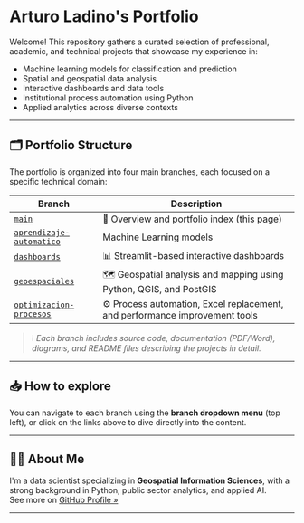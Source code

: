 # Arturo Ladino's Portfolio

Welcome! This repository gathers a curated selection of professional, academic, and technical projects that showcase my experience in:

- Machine learning models for classification and prediction  
- Spatial and geospatial data analysis  
- Interactive dashboards and data tools
- Institutional process automation using Python
- Applied analytics across diverse contexts

---

## 🗂 Portfolio Structure

The portfolio is organized into four main branches, each focused on a specific technical domain:

| Branch | Description |
|--------|-------------|
| [`main`](https://github.com/Ladinux13/NombreDelRepo) | 📖 Overview and portfolio index (this page) |
| [`aprendizaje-automatico`](https://github.com/Ladinux13/Ladino_Portafolio/tree/aprendizaje-automático) | Machine Learning models|
| [`dashboards`](https://github.com/Ladinux13/Ladino_Portafolio/tree/Dashboard) | 📊 Streamlit-based interactive dashboards|
| [`geoespaciales`](https://github.com/Ladinux13/NombreDelRepo/tree/geoespaciales) | 🗺️ Geospatial analysis and mapping using Python, QGIS, and PostGIS |
| [`optimizacion-procesos`](https://github.com/Ladinux13/NombreDelRepo/tree/optimizacion-procesos) | ⚙️ Process automation, Excel replacement, and performance improvement tools |

> ℹ️ *Each branch includes source code, documentation (PDF/Word), diagrams, and README files describing the projects in detail.*

---

## 📥 How to explore

You can navigate to each branch using the **branch dropdown menu** (top left), or click on the links above to dive directly into the content.

---

## 👨‍💻 About Me

I'm a data scientist specializing in **Geospatial Information Sciences**, with a strong background in Python, public sector analytics, and applied AI.  
See more on [GitHub Profile »](https://github.com/Ladinux13)

---

